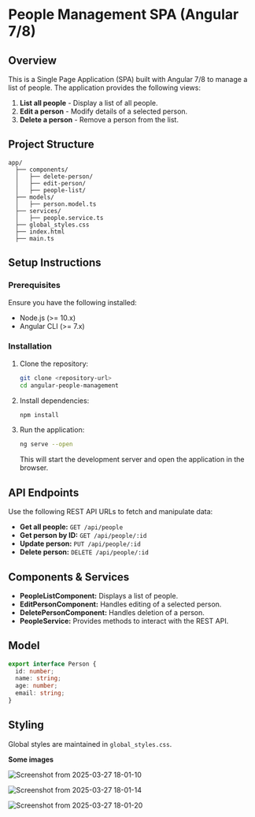 # People Management SPA (Angular 7/8)

## Overview
This is a Single Page Application (SPA) built with Angular 7/8 to manage a list of people. The application provides the following views:

1. **List all people** - Display a list of all people.
2. **Edit a person** - Modify details of a selected person.
3. **Delete a person** - Remove a person from the list.

## Project Structure
```
app/
  ├── components/
  │   ├── delete-person/
  │   ├── edit-person/
  │   ├── people-list/
  ├── models/
  │   ├── person.model.ts
  ├── services/
  │   ├── people.service.ts
  ├── global_styles.css
  ├── index.html
  ├── main.ts
```

## Setup Instructions

### Prerequisites
Ensure you have the following installed:
- Node.js (>= 10.x)
- Angular CLI (>= 7.x)

### Installation
1. Clone the repository:
   ```sh
   git clone <repository-url>
   cd angular-people-management
   ```
2. Install dependencies:
   ```sh
   npm install
   ```
3. Run the application:
   ```sh
   ng serve --open
   ```
   This will start the development server and open the application in the browser.

## API Endpoints
Use the following REST API URLs to fetch and manipulate data:

- **Get all people:** `GET /api/people`
- **Get person by ID:** `GET /api/people/:id`
- **Update person:** `PUT /api/people/:id`
- **Delete person:** `DELETE /api/people/:id`

## Components & Services
- **PeopleListComponent:** Displays a list of people.
- **EditPersonComponent:** Handles editing of a selected person.
- **DeletePersonComponent:** Handles deletion of a person.
- **PeopleService:** Provides methods to interact with the REST API.

## Model
```typescript
export interface Person {
  id: number;
  name: string;
  age: number;
  email: string;
}
```

## Styling
Global styles are maintained in `global_styles.css`.


**Some images**

![Screenshot from 2025-03-27 18-01-10](https://github.com/user-attachments/assets/fa0995e1-3bca-4aa3-bb4f-ba47a9097aa7)

![Screenshot from 2025-03-27 18-01-14](https://github.com/user-attachments/assets/40a3d8ba-c8c4-43c3-9488-4b80a4d6a56a)


![Screenshot from 2025-03-27 18-01-20](https://github.com/user-attachments/assets/fb14c0f4-9a7c-4913-9d24-532f468aad07)





